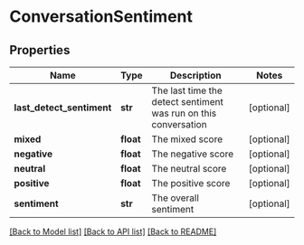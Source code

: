 # ConversationSentiment

## Properties
Name | Type | Description | Notes
------------ | ------------- | ------------- | -------------
**last_detect_sentiment** | **str** | The last time the detect sentiment was run on this conversation | [optional] 
**mixed** | **float** | The mixed score | [optional] 
**negative** | **float** | The negative score | [optional] 
**neutral** | **float** | The neutral score | [optional] 
**positive** | **float** | The positive score | [optional] 
**sentiment** | **str** | The overall sentiment | [optional] 

[[Back to Model list]](../README.md#documentation-for-models) [[Back to API list]](../README.md#documentation-for-api-endpoints) [[Back to README]](../README.md)



